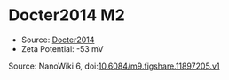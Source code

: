 <a name="material" />

# Docter2014 M2
<script type="application/ld+json">
  {
    "@context": "https://schema.org/",
    "@type": "ChemicalSubstance",
    "@id": "https://egonw.github.io/nanowiki/nanowiki335.html#material",
    "http://purl.org/dc/terms/conformsTo":
      {
        "@type": "CreativeWork",
        "@id": "https://bioschemas.org/profiles/ChemicalSubstance/0.4-RELEASE/"
      },
    "identfier": "335",
    "name": "Docter2014 M2",
    "url": "https://egonw.github.io/nanowiki/nanowiki335.html#material",
    "sameAs": "http://127.0.0.1/mediawiki/index.php/Special:URIResolver/Docter2014_M2"
  }
</script>


* Source: [Docter2014](articleDocter2014.md)
* Zeta Potential: -53 mV


Source: NanoWiki 6, doi:[10.6084/m9.figshare.11897205.v1](https://doi.org/10.6084/m9.figshare.11897205.v1)
